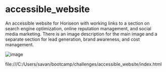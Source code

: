 # accessible_website

An accessible website for Horiseon with working links to a section on search engine optimization, online reputation management, and social media marketing. There is an image description for the main image and a separate section for lead generation, brand awareness, and cost management.

![image](https://github.com/sav-the-sag/accessible_website/assets/144732796/5b4a6133-27f9-4118-b516-68322147a33b)

file:///C:/Users/savan/bootcamp/challenges/accessible_website/index.html
